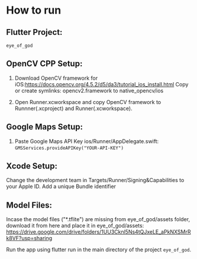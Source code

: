 # How to run

## Flutter Project:

`eye_of_god`

## OpenCV CPP Setup:

1. Download OpenCV framework for iOS:https://docs.opencv.org/4.5.2/d5/da3/tutorial_ios_install.html
Copy or create symlinks: opencv2.framework to native_opencv/ios

2. Open Runner.xcworkspace and copy OpenCV framework to Runnner(.xcproject) and Runner(.xcworkspace).

## Google Maps Setup:

1. Paste Google Maps API Key ios/Runner/AppDelegate.swift: 
  `GMSServices.provideAPIKey("YOUR-API-KEY")`

## Xcode Setup:

Change the development team in Targets/Runner/Signing&Capabilities to your Apple ID.
Add a unique Bundle identifier

## Model Files:

Incase the model files ("*.tflite") are missing from eye_of_god/assets folder, download it from here and place it in eye_of_god/assets: https://drive.google.com/drive/folders/1UU3Cknl5Ns4tQJxeLE_aPkNXSMrRk8VF?usp=sharing

Run the app using flutter run in the main directory of the project `eye_of_god`.

